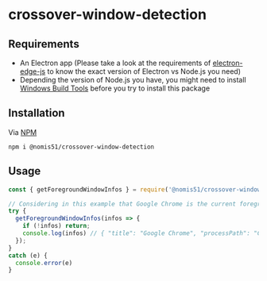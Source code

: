 # crossover-window-detection
## Requirements
- An Electron app (Please take a look at the requirements of [electron-edge-js](https://www.npmjs.com/package/electron-edge-js) to know the exact version of Electron vs Node.js you need)
- Depending the version of Node.js you have, you might need to install [Windows Build Tools](https://www.npmjs.com/package/windows-build-tools) before you try to install this package

## Installation
Via [NPM](https://www.npmjs.com/package/@nomis51/crossover-window-detection)

`npm i @nomis51/crossover-window-detection`

## Usage

```js
const { getForegroundWindowInfos } = require('@nomis51/crossover-window-detection');

// Considering in this example that Google Chrome is the current foreground window
try {
  getForegroundWindowInfos(infos => {
    if (!infos) return;
    console.log(infos) // { "title": "Google Chrome", "processPath": "C:\Program Files\Google Chrome\bin\chrome.exe" }
  });
}
catch (e) {
  console.error(e)
}
```
